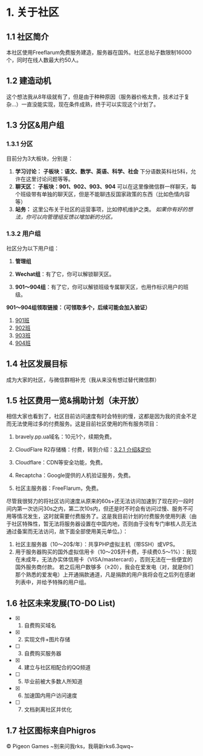 # 1. 关于社区

## 1.1 社区简介

本社区使用Freeflarum免费服务建造，服务器在国外。社区总帖子数限制16000个，同时在线人数最大约50人。

## 1.2 建造动机

这个想法我从8年级就有了，但是由于种种原因（服务器价格太贵，技术过于复杂...）一直没能实现，现在条件成熟，终于可以实现这个计划了。

## 1.3 分区&用户组

### 1.3.1 分区
目前分为3大板块，分别是：
1. **学习讨论：**
	**子板块：语文、数学、英语、科学、社会**
	下分语数英科社5科，允许在这里讨论问题等等。
2. **聊天区：**
	**子板块：901、902、903、904**
	可以在这里像微信群一样聊天，每个班级带有单独的聊天区，但是不能聊违反国家政策的东西（比如色情内容等）
3. **站务：** 这里公布关于社区的运营事项，比如停机维护之类。
*如果你有好的想法，你可以向管理组反馈以增加新的分区。*

### 1.3.2 用户组

社区分为以下用户组：
1. **管理组**

2. **Wechat组**：有了它，你可以解锁聊天区。

3. **901～904组**：有了它，你可以解锁班级专属聊天区，也用作标识用户的班级。

**901～904组领取链接：（可领取多个，后续可能会加入验证）**

1. [901班](/get-role/fvjCu3tsDdJLUcJ2)
2. [902班](/get-role/In8NqOtKqFNTpXyB)
3. [903班](/get-role/pKmGrZWrgfetItow)
4. [904班](/get-role/xPBOpfnl0TOdlHmZ)

## 1.4 社区发展目标

成为大家的社区，与微信群相补充（我从来没有想过替代微信群）

## 1.5 社区费用一览&捐助计划（未开放）
相信大家也看到了，社区目前访问速度有时会特别的慢，这都是因为我的资金不足而无法使用过多的付费服务。这是目前社区使用的所有服务项目：

1. bravely.pp.ua域名：10元1个，续期免费。

2. CloudFlare R2存储桶：付费，转到介绍：[3.2.1 介绍&定价](#321-%E4%BB%8B%E7%BB%8D%E5%AE%9A%E4%BB%B7)

3. Cloudflare：CDN等安全功能，免费。

4. Recaptcha：Google提供的人机验证服务，免费。

5. 社区主服务器：FreeFlarum，免费。

尽管我很努力的将社区访问速度从原来的60s+还无法访问加速到了现在的一段时间内第一次访问30s之内，第二次10s内，但还是时不时会有访问过慢、服务不可用等情况发生，这时就需要付费服务了。这是我目前计划的付费服务使用列表（由于社区特殊性，暂无法将服务器设置在中国内地，否则由于没有专门审核人员无法通过备案而无法访问，故下面全部使用美元单位。）：
1. 社区主服务器（10～20$/年）：共享PHP虚拟主机（带SSH）或VPS。
2. 用于服务器购买的国外虚拟信用卡（10～20$开卡费，手续费0.5～1%）：我现在未成年，无法办实体信用卡（VISA/mastercard），否则无法在一些便宜的国外服务商付款。
若之后用户数够多（≥20），我会在爱发电（对，就是你们那个熟悉的爱发电）上开通捐款通道，凡是捐款的用户我将会在之后列在感谢列表中，并给予特殊的用户组。

## 1.6 社区未来发展(TO-DO List)

- [x] 1. 自费购买域名
- [x] 2. 实现文件+图片存储
- [ ] 3. 自费购买服务器
- [x] 4. 建立与社区相配合的QQ频道
- [ ] 5. 毕业前被大多数人所知道
- [x] 6. 加速国内用户访问速度
- [ ] 7. 文档剥离社区并优化

## 1.7 社区图标来自Phigros
© Pigeon Games
~别来问我rks，我萌新rks6.3qwq~